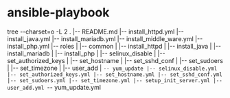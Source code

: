 # ansible-playbook

  tree  --charset=o  -L  2
.
|-- README.md
|-- install_httpd.yml
|-- install_java.yml
|-- install_mariadb.yml
|-- install_middle_ware.yml
|-- install_php.yml
|-- roles
|   |-- common
|   |-- install_httpd
|   |-- install_java
|   |-- install_mariadb
|   |-- install_php
|   |-- selinux_disable
|   |-- set_authorized_keys
|   |-- set_hostname
|   |-- set_sshd_conf
|   |-- set_sudoers
|   |-- set_timezone
|   |-- user_add
|   `-- yum_update
|-- selinux_disable.yml
|-- set_authorized_keys.yml
|-- set_hostname.yml
|-- set_sshd_conf.yml
|-- set_sudoers.yml
|-- set_timezone.yml
|-- setup_init_server.yml
|-- user_add.yml
`-- yum_update.yml
